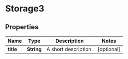 
# Storage3

## Properties
Name | Type | Description | Notes
------------ | ------------- | ------------- | -------------
**title** | **String** | A short description. |  [optional]



